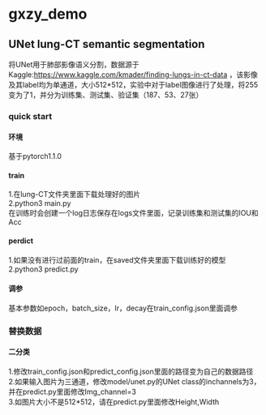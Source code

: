 # gxzy_demo

## UNet lung-CT semantic segmentation
将UNet用于肺部影像语义分割，数据源于Kaggle:https://www.kaggle.com/kmader/finding-lungs-in-ct-data ，该影像及其label均为单通道，大小512*512，实验中对于label图像进行了处理，将255变为了1，并分为训练集、测试集、验证集（187、53、27张）

### quick start
#### 环境
基于pytorch1.1.0
#### train
1.在lung-CT文件夹里面下载处理好的图片  
2.python3 main.py  
在训练时会创建一个log日志保存在logs文件里面，记录训练集和测试集的IOU和Acc
#### perdict
1.如果没有进行过前面的train，在saved文件夹里面下载训练好的模型  
2.python3 predict.py
#### 调参
基本参数如epoch，batch_size，lr，decay在train_config.json里面调参
### 替换数据
#### 二分类
1.修改train_config.json和predict_config.json里面的路径变为自己的数据路径  
2.如果输入图片为三通道，修改model/unet.py的UNet class的inchannels为3，并在predict.py里面修改Img_channel=3  
3.如图片大小不是512*512，请在predict.py里面修改Height,Width  

